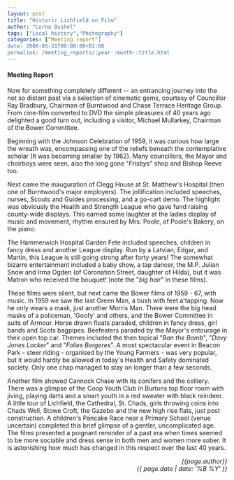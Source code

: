 ```yaml
---
layout: post
title: "Historic Lichfield on Film"
author: "Lorna Bushel"
tags: ["Local history","Photography"]
categories: [“Meeting report"]
date: 2006-05-31T00:00:00+01:00
permalink: /meeting_reports/:year-:month-:title.html
---
```

#### Meeting Report ####

Now for something completely different -- an entrancing journey into the not so distant past via a selection of cinematic gems, courtesy of Councillor Ray Bradbury, Chairman of Burntwood and Chase Terrace Heritage Group. From cine-film converted to DVD the simple pleasures of 40 years ago delighted a good turn out, including a visitor, Michael Mullarkey, Chairman of the Bower Committee. 

Beginning with the Johnson Celebration of 1959, it was curious how large the wreath was, encompassing one of the reliefs beneath the contemplative scholar (It was becoming smaller by 1962). Many councillors, the Mayor and choirboys were seen, also the long gone "*Frisbys*" shop and Bishop Reeve too. 

Next came the inauguration of Clegg House at St. Matthew's Hospital (then one of Burntwood's major employers). The jollification included speeches, nurses, Scouts and Guides processing, and a go-cart demo. The highlight was obviously the Health and Strength League who gave fund raising county-wide displays. This earned some laughter at the ladies display of music and movement, rhythm ensured by Mrs. Poole, of Poole's Bakery, on the piano. 

The Hammerwich Hospital Garden Fete included speeches, children in fancy dress and another League display. Run by a Latvian, Edgar, and Martin, this League is still going strong after forty years! The somewhat bizarre entertainment included a baby show, a tap dancer, the M.P. Julian Snow and Irma Ogden (of Coronation Street, daughter of Hilda), but it was Matron who received the bouquet! (note the "*big hair*" in these films). 

These films were silent, but next came the Bower films of 1959 - 67, with music. In 1959 we saw the last Green Man, a bush with feet a'tapping. Now he only wears a mask, just another Morris Man. There were the big head masks of a policeman, 'Goofy' and others, and the Bower Committee in suits of Armour. Horse drawn floats paraded, children in fancy dress, girl bands and Scots bagpipes. Beefeaters paraded by the Mayor's entourage in their open top car. Themes included the then topical "*Ban the Bomb*", "*Davy Jones Locker*" and "*Folies Bergeres*". A most spectacular event in Beacon Park - steer riding - organised by the Young Farmers - was very popular, but it would hardly be allowed in today's Health and Safety dominated society. Only one chap managed to stay on longer than a few seconds. 

Another film showed Cannock Chase with its conifers and the colliery. There was a glimpse of the Coop Youth Club in Burtons top floor room with jiving, playing darts and a smart youth in a red sweater with black reindeer. A little tour of Lichfield, the Cathedral, St. Chads, girls throwing coins into Chads Well, Stowe Croft, the Gazebo and the new high rise flats, just post construction. A children's Pancake Race near a Primary School (venue uncertain) completed this brief glimpse of a gentler, uncomplicated age. The films presented a poignant reminder of a past era when times seemed to be more sociable and dress sense in both men and women more sober. It is astonishing how much has changed in this respect over the last 40 years. 

<p align="right"><i> {{page.author}} <br> {{ page.date | date: '%B %Y' }} </i></p>
